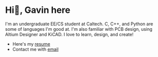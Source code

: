 # Hi👋, Gavin here

I'm an undergraduate EE/CS student at Caltech. C, C++, and Python are some of languages I'm good at. I'm also familiar with PCB design, using Altium Designer and KiCAD. I love to learn, design, and create!

- Here's my [resume](Resume.pdf)
- Contact me with [email](ghua@caltech.edu)
